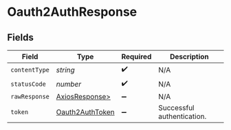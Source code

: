 # Oauth2AuthResponse


## Fields

| Field                                                         | Type                                                          | Required                                                      | Description                                                   |
| ------------------------------------------------------------- | ------------------------------------------------------------- | ------------------------------------------------------------- | ------------------------------------------------------------- |
| `contentType`                                                 | *string*                                                      | :heavy_check_mark:                                            | N/A                                                           |
| `statusCode`                                                  | *number*                                                      | :heavy_check_mark:                                            | N/A                                                           |
| `rawResponse`                                                 | [AxiosResponse>](https://axios-http.com/docs/res_schema)      | :heavy_minus_sign:                                            | N/A                                                           |
| `token`                                                       | [Oauth2AuthToken](../../models/operations/oauth2authtoken.md) | :heavy_minus_sign:                                            | Successful authentication.                                    |
